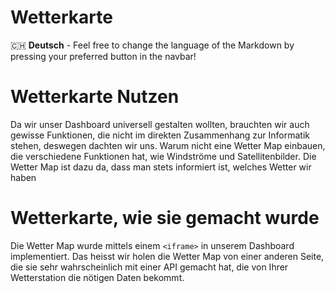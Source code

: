 # Wetterkarte

🇨🇭 **Deutsch** - Feel free to change the language of the Markdown by pressing your preferred button in the navbar!

# Wetterkarte Nutzen

Da wir unser Dashboard universell gestalten wollten, brauchten wir auch gewisse
Funktionen, die nicht im direkten Zusammenhang zur Informatik stehen, deswegen
dachten wir uns. Warum nicht eine Wetter Map einbauen, die verschiedene
Funktionen hat, wie Windströme und Satellitenbilder. Die Wetter Map ist dazu da,
dass man stets informiert ist, welches Wetter wir haben

# Wetterkarte, wie sie gemacht wurde

Die Wetter Map wurde mittels einem `<iframe>` in unserem Dashboard
implementiert. Das heisst wir holen die Wetter Map von einer anderen Seite, die
sie sehr wahrscheinlich mit einer API gemacht hat, die von Ihrer Wetterstation
die nötigen Daten bekommt.
